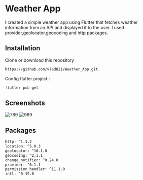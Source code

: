 
# Weather App

I created a simple weather app using Flutter that fetches weather information from an API and displayed it to the user. I used provider,geolocator,geocoding and http packages.


## Installation

Clone or download this repository

```bash
https://github.com/vlad821/Weather_App.git
```
Config flutter project :

```bash
flutter pub get
```    
## Screenshots
   ![789](https://github.com/vlad821/Weather_App/assets/115928876/2d865af3-857c-42b3-b300-faa53617ea6d)                                    ![989](https://github.com/vlad821/Weather_App/assets/115928876/cdb43dc5-ac8d-46c0-97f3-b9f706d060d6)

## Packages 
  ```bash
  http: ^1.1.2
  location: ^5.0.3
  geolocator: ^10.1.0
  geocoding: ^2.1.1
  change_notifier: ^0.24.0
  provider: ^6.1.1
  permission_handler: ^11.1.0
  intl: ^0.19.0
  ```

